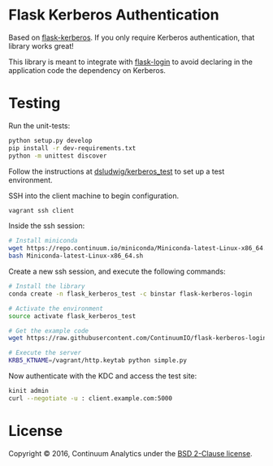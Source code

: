 Flask Kerberos Authentication
=============================

Based on [flask-kerberos](https://github.com/mkomitee/flask-kerberos). If you
only require Kerberos authentication, that library works great!

This library is meant to integrate with
[flask-login](https://github.com/maxcountryman/flask-login) to avoid declaring
in the application code the dependency on Kerberos.

Testing
=======

Run the unit-tests:

```sh
python setup.py develop
pip install -r dev-requirements.txt
python -m unittest discover
```

Follow the instructions at
[dsludwig/kerberos_test](https://github.com/dsludwig/kerberos_test)
to set up a test environment.

SSH into the client machine to begin configuration.

```sh
vagrant ssh client
```

Inside the ssh session:

```sh
# Install miniconda
wget https://repo.continuum.io/miniconda/Miniconda-latest-Linux-x86_64.sh
bash Miniconda-latest-Linux-x86_64.sh
```

Create a new ssh session, and execute the following commands:

```sh
# Install the library
conda create -n flask_kerberos_test -c binstar flask-kerberos-login

# Activate the environment
source activate flask_kerberos_test

# Get the example code
wget https://raw.githubusercontent.com/ContinuumIO/flask-kerberos-login/master/examples/simple.py

# Execute the server
KRB5_KTNAME=/vagrant/http.keytab python simple.py
```

Now authenticate with the KDC and access the test site:
```sh
kinit admin
curl --negotiate -u : client.example.com:5000
```

License
=======

Copyright © 2016, Continuum Analytics under the [BSD 2-Clause
license](https://opensource.org/licenses/BSD-2-Clause).
